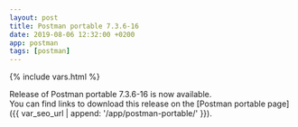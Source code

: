 ```yaml
---
layout: post
title: Postman portable 7.3.6-16
date: 2019-08-06 12:32:00 +0200
app: postman
tags: [postman]
---
```

{% include vars.html %}

Release of Postman portable 7.3.6-16 is now available.<br />
You can find links to download this release on the [Postman portable page]({{ var_seo_url | append: '/app/postman-portable/' }}).